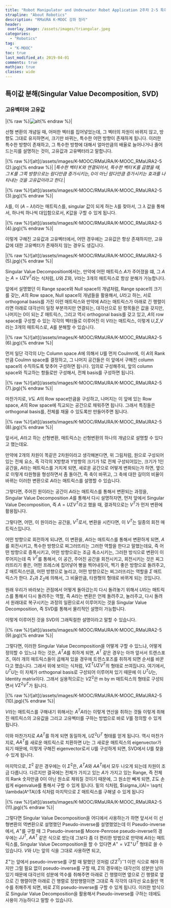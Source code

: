 ```yaml
---
title: "Robot Manipulator and Underwater Robot Application 2주차 2-5 특이값 변환"
strapline: "About Robotics"
description: "RMaURA K-MOOC 강좌 정리"
header:
 overlay_image: /assets/images/triangular.jpeg
categories:
  - "Robotics"
tag:
  - "K-MOOC"
toc: true
last_modified_at: 2019-04-01 
comments: true
mathjax: true
classes: wide
---
```


## 특이값 분해(Singular Value Decomposition, SVD)

### 고유벡터와 고유값

|{% raw %}![alt](/assets/images/K-MOOC/RMaURA/K-MOOC_RMaURA2-5.jpg){% endraw %}|

선형 변환의 개념일 때, 어떠한 벡터를 집어넣었는데, 그 벡터의 차원이 바뀌지 않고, 방향도 그대로 유지하면서, 크기만 바뀌는, 특수한 어떤 방향이 존재하게 됩니다. 이러한 특수한 방향이 존재하고, 그 특수한 방향에 대해서 얼마만큼의 배율로 늘어나거나 줄어드는지를 설명하는 것이, 고유값과 고유벡터라고 말합니다.

|{% raw %}![alt](/assets/images/K-MOOC/RMaURA/K-MOOC_RMaURA2-5 (2).jpg){% endraw %}|
|*특수한 벡터 K와 연결되어서, 특수한 벡터 K를 곱했을 때, 그 K를 그쪽 방향으로는 람다만큼 증가시키는, 0이 아닌 람다만큼 증가시키는 효과를 나타내는 것을 고유값이라고 한다.*|

|{% raw %}![alt](/assets/images/K-MOOC/RMaURA/K-MOOC_RMaURA2-5 (3).jpg){% endraw %}|

$\lambda$를, 이 $(A-\lambda I)$라는 매트릭스를, singular 값이 되게 하는 $\lambda$를 찾아서, 그 $\lambda$ 값을 통해서, 하나씩 하나씩 대입함으로서, $K$값을 구할 수 있게 됩니다.

|{% raw %}![alt](/assets/images/K-MOOC/RMaURA/K-MOOC_RMaURA2-5 (4).jpg){% endraw %}|

이렇게 구해진 고유값과 고유벡터에서, 어떤 경우에는 고유값은 항상 존재하지만, 고유값에 대한 고유벡터가 존재하지 않는 경우도 생깁니다.

|{% raw %}![alt](/assets/images/K-MOOC/RMaURA/K-MOOC_RMaURA2-5 (5).jpg){% endraw %}|

Singular Value Decomposition에서는, 만약에 어떤 매트릭스 $A$가 주어졌을 떄, 그 $A$는 $A=U \Sigma V^T$라는 식처럼, $U$와 $\Sigma$와, $V$라는 3개의 매트릭스로 항상 분해가 가능합니다.

앞에서 설명했던 이 Range space와 Null space의 개념처럼, Range space의 크기를 갖는, $A$의 Row space, Null space의 개념들을 활용해서, $U$라고 하는, 서로 orthogonal basis를 가진 이런 매트릭스와 만약에 A라는 매트릭스가 아래로 긴 행렬이라면 아래로 대각선이 일정 부분까지만 연결되는, 대각선으로 된 항목들은 값을 갖지만, 나머지는 0이 되는 $\Sigma$ 매트릭스, 그리고 역시 orthogonal basis를 갖고 있고, $A$의 row space를 구성할 수 있는 각각의 벡터들로 이루어진 이 $V$라는 매트릭스, 이렇게 $U$,$\Sigma$,$V$라는 3개의 매트릭스로, $A$를 분해할 수 있습니다.

|{% raw %}![alt](/assets/images/K-MOOC/RMaURA/K-MOOC_RMaURA2-5 (6).jpg){% endraw %}|

먼저 일단 각각의 $U$는 Column space $A$에 의해서 $U$를 먼저 Coulmn에, 이 $A$의 Rank만큼 Coulmn space를 결정하고, 그 나머지 공간들은 이 앞에서 구해진 column space의 수직하도록 맞추어 구성하면 됩니다. 임의로 구성해주되, 앞의 column space와 직교하는 항들로만 구성해서, 전체 basis를 구성하면 됩니다.

|{% raw %}![alt](/assets/images/K-MOOC/RMaURA/K-MOOC_RMaURA2-5 (7).jpg){% endraw %}|

마찬가지로, $V$도 $A$의 Row space만큼을 구성하고, 나머지는 이 앞에 있는 Row space, $A$의 Row space에 직교되는 공간으로 채워주면 됩니다. 그래서 특징들은 orthogonal basis를, 전체를 채울 수 있도록만 만들어주면 됩니다.

|{% raw %}![alt](/assets/images/K-MOOC/RMaURA/K-MOOC_RMaURA2-5 (8).jpg){% endraw %}|

앞서서, $A$라고 하는 선형변환, 매트릭스는 선형변환의 하나의 개념으로 설명할 수 있다고 했는데요.

만약에 2개의 차원이 똑같은 2차원이라고 생각해본다면, 위 그림처럼, 원으로 구성되어 있는 전체 요소, 즉 각각의 X방향과 Y방향의 크기가 1로 전체 구성되어있는, 크기가 1인 공간을, $A$라는 매트릭스를 거치게 되면, 새로운 공간으로 어떻게 변화되는가 하면, 옆으로 이렇게 타원형을 형성하면서 좀 돌아간, 즉 축이 바뀌고, 그 축에 대한 길이의 비율이 바뀌는 이러한 변환으로 $A$라는 매트릭스를 설명할 수 있습니다.

그렇다면, 주어진 원이라는 공간이 $A$라는 매트릭스를 통해서 변환되는 과정을, Singular Value Decomposition $A$를 통해서 다시 설명하자면, 먼저 앞에서 Singular Value Decomposition, 즉 $A=U \Sigma V^T$라고 했을 때, 결과적으로는 $V^T$가 먼저 변환에 활용됩니다.

그렇다면, 어떤, 이 원이라는 공간을, $V^T$로서, 변환을 시킨다면, 이 $V^T$는 일종의 회전 매트릭스입니다.

어떤 방향으로 회전하게 되냐면, 이 변환을, $A$라는 매트릭스를 통해서 변환하게 되면, $A$를 회전시키고, 특수한 방향으로 찌그러뜨리는 그러한 역할을 한다고 말했는데요, 즉 어떤 방향으로 증폭시키고, 어떤 방향으로는 조금 축소시키는, 그러한 방식으로 변환이 이루어지는데 즉 $V^T$를 통해서, 이 공간, 주어진 공간을 회전시키고, 회전시키는 것은 찌그러뜨리기 좋은, 어떤 프레스에 집어넣어 빵을 찍어내듯이, 찍기 좋은 방향으로 돌려주고, $\Sigma$ 매트릭스만큼, 어떤 방향으로 늘리고, 어떤 방향으로는 찌그러뜨리는 역할을 $\Sigma$ 매트릭스가 한다. $\Sigma_1$과 $\Sigma_2$에 의해서, 그 비율만큼, 타원형의 형태로 바뀌게 되는 것입니다.

원래 우리가 바라보는 관점에서 어떻게 돌아갔는지 다시 돌려놓기 위해서 $U$라는 매트릭스를 통해서 다시 돌려주는 역할,
즉 $A$라는 변환은 언제 돌려주고, 눌러주고, 다시 돌려서 원래대로 복구시키는 과정의 일환으로서 이루어지는 것을 Singular Value Decomposition, 즉 SVD를 통해서 물리적인 설명이 가능합니다.

이렇게 이루어진 것을 SVD의 그래픽컬한 설명이라고 말할 수 있습니다.

|{% raw %}![alt](/assets/images/K-MOOC/RMaURA/K-MOOC_RMaURA2-5 (9).jpg){% endraw %}|

그렇다면, 이러한 Singular Value Decomposition을 어떻게 구할 수 있느냐, 어떻게 정의할 수 있느냐 하는 것은, $A^TA$를 취하게 되면, $A^T$ 같은 경우는 아까 앞서서 트렌스포즈, 여러 개의 매트릭스들이 곱해져 있을 경우에 트렌스포즈를 취하게 되면 순서를 바꾼다고 했습니다. 그래서 위에 보이는 식처럼, $V \Sigma^T U \Sigma V^T$의 형태로 쓰여집니다.
여기에서, $U^TU$는 이 자체가 orthogonal basis로 구성되어 이루어져 있기 때문에 이 $U^TU$는, Identity matrix이다.
그래서 실용적으로는 $V \Sigma^2$은 m by m 매트릭스의 형태로 구성되면서 $V \Sigma^2 V^T$가 됩니다.

|{% raw %}![alt](/assets/images/K-MOOC/RMaURA/K-MOOC_RMaURA2-5 (10).jpg){% endraw %}|

$V$라는 매트릭스를 구해내기 위해서는 $A^TA$라는 이렇게 연산을 취하는 것들 이렇게 취해진 매트릭스의 고유값을 그리고 고유벡터를 구하는 방법으로 바로 $V$를 정의할 수 있게 됩니다.

이와 마찬가지로 $AA^T$를 하게 되면 동일하게, $U \Sigma^2 U^T$ 형태를 얻게 됩니다. 역시 마찬가지로, $AA^T$를 새로운 매트릭스로 치환하면 $U$는 그 새로운 매트릭스의 eigenvector가 되기 때문에, 이렇게 구해진 eigenvector로서 $U$를 구성하게 되면, SVD에서 $U$를 찾을 수 있게 됩니다.

마지막으로, $\Sigma^2$ 같은 경우에는 이 $\Sigma^2$은, $A^TA$와 $AA^T$에서 모두 나오게 되는데 차원이 조금 다릅니다. 다르지만 결국에는 전체가 가지고 있는 $A$가 가지고 있는 Range, 즉 전체의 Rank 숫자만큼 0이 아닌 원소로 채워질 것이기 때문에, 그 원소만 빼게 되면, $\Sigma$도 손쉽게 eigenvalue를 통해서 구할 수 있게 됩니다. 밑의 식처럼, $\sigma_i(A)= \sqrt{ \lambda(A^TA)}$   식처럼 마지막으로 $\Sigma$ 매트릭스를 구해낼 수 있게 됩니다

|{% raw %}![alt](/assets/images/K-MOOC/RMaURA/K-MOOC_RMaURA2-5 (11).jpg){% endraw %}|

그렇다면 Singular Value Decomposition을 어디에서 사용하는가 하면 앞서서 이 선형변환의 역변환으로 설명했던  Pseudo-inverse를 설명했었는데 이 Pseudo-inverse에서, $A^+$를 구할 때 그 Pseudo-inverse를 Moore-Penrose pseudo-inverse의 경우에는 $JJ^T$, $AA^T$ 같은 식으로 썼는데 그보다 좀 더 편리한 방법으로 만약에 $A$라는 매트릭스를, Singular Value Decomposition을 할 수 있다면 $A^+= V \Sigma^+ U^T$ 형태로 쓸 수 있습니다. $V$와 $U$는 앞의 식을 그대로 사용하면 되고,

$\Sigma^+$는 앞에서 pseudo-inverse를 구할 때 말했던 것처럼 $(\Sigma \Sigma^T)^-1$ 이런 식으로 해야 하지만 그럴 필요 없이 pseudo-inverse를 구할 때, $\Sigma$의 경우에는 대각선의 성분만 남아있기 때문에 대각선의 성분에 역수를 취해주면 아래로 긴 행렬이면 옆으로 긴 행렬로 옆으로 긴 행렬이면 아래로 긴 행렬로 정방행렬이면 그대로 즉 각각의 대각선 요소들만 역수를 취해주게 되면, 바로 $\Sigma$의 pseudo-inverse를 구할 수 있게 됩니다. 이러한 방식으로 Singular Value Decomposition을 활용해서 Pseudo-inverse를 구하는 데에도 사용이 가능하다고 말할 수 있습니다.







